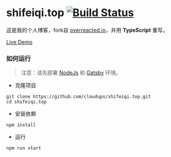 # shifeiqi.top [![Build Status](https://travis-ci.com/cloudups/shifeiqi.top.svg?token=3JkWpuDP6G7cEmpK2Dxp&branch=master)](https://travis-ci.com/cloudups/shifeiqi.top)

这是我的个人博客，fork自 [overreacted.io](https://github.com/gaearon/overreacted.io)，并用 **TypeScript** 重写。  

[Live Demo](http://shifeiqi.top)

### 如何运行

> 注意：请先部署 [NodeJs](https://nodejs.org/en/) 和 [Gatsby](https://www.gatsbyjs.com/) 环境。

- 克隆项目

```shell
git clone https://github.com/cloudups/shifeiqi.top.git
cd shifeiqi.top
```

- 安装依赖

```
npm install
```

- 运行

```
npm run start
```


